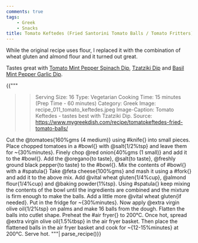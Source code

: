 ```yaml
---
comments: true
tags:
    - Greek
    - Snacks
title: Tomato Keftedes (Fried Santorini Tomato Balls / Tomato Fritters)
---
```


While the original recipe uses flour, I replaced it with the combination of wheat gluten and almond flour and it turned out great.

Tastes great with [Tomato Mint Pepper Spinach Dip](../Dips/recipe_007_mint_spinach_dip.md), [Tzatziki Dip](../Dips/recipe_009_tzatziki_dip.md) and [Basil Mint Pepper Garlic Dip](../Dips/recipe_012_basil_mint_dip.md).

{{""" 
>> Serving Size: 16
>> Type: Vegetarian
>> Cooking Time: 15 minutes (Prep Time - 60 minutes)
>> Category: Greek
>> Image: recipe_011_tomato_keftedes.jpeg
>> Image-Caption: Tomato Keftedes - tastes best with Tzatziki Dip.
>> Source: https://www.mygreekdish.com/recipe/tomatokeftedes-fried-tomato-balls/

Cut the @tomatoes{160%gms (4 medium)} using #knife{} into small pieces. 
Place chopped tomatoes in a #bowl{} with @salt{1/2%tsp} and leave them for ~{30%minutes}.
Finely chop @red onion{40%gms (1 small)} and add it to the #bowl{}.
Add the @oregano{to taste}, @salt{to taste}, @freshly ground black pepper{to taste} to the #bowl{}.
Mix the contents of #bowl{} with a #spatula{}
Take @feta cheese{100%gms} and mash it using a #fork{} and add it to the above mix. 
Add @vital wheat gluten{1/4%cup}, @almond flour{1/4%cup} and @baking powder{1%tsp}.
Using #spatula{} keep mixing the contents of the bowl until the ingredients are combined and the mixture is firm enough to make the balls. Add a little more @vital wheat gluten{if needed}. 
Put in the fridge for ~{30%minutes}.
Now apply @extra virgin olive oil{1/2%tsp} on palms and make 16 balls from the dough.
Flatten the balls into cutlet shape.
Preheat the #air fryer{} to 200°C. 
Once hot, spread @extra virgin olive oil{1.5%tbsp} in the air fryer basket.
Then place the flattened balls in the air fryer basket and cook for ~{12-15%minutes} at 200°C.
Serve hot.
"""| parse_recipe()}}